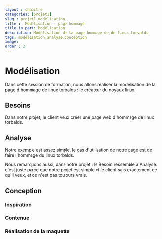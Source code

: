 ```yaml
---
layout : chapitre
categories: [projet1]
slug : projet1-modélisation
title :  Modélisation - page hommage
title_in_part: Modélisation
description: Modélisation de la page hommage de de linus torvalds
tags: modélisation,analyse,conception
image: 
order : 2
---
```

# Modélisation

Dans cette session de formation, nous allons réaliser la modélisation de la page d'hommage de linux torbalds : le créateur du noyaux linux.


## Besoins

Dans notre projet, le client veux créer une page web d'hommage de linux torbalds.


## Analyse

Notre exemple est assez simple, le cas d'utilisation de notre page est de faire l'hommage du linux torbalds.

Nous remarquons aussi, dans notre projet : le Besoin ressemble à Analyse. c'est juste parce que notre projet est simple et le client sais exactement ce qu'il veux, et ce n'est pas toujours vrais.

## Conception

### Inspiration


### Contenue 


### Réalisation de la maquette
